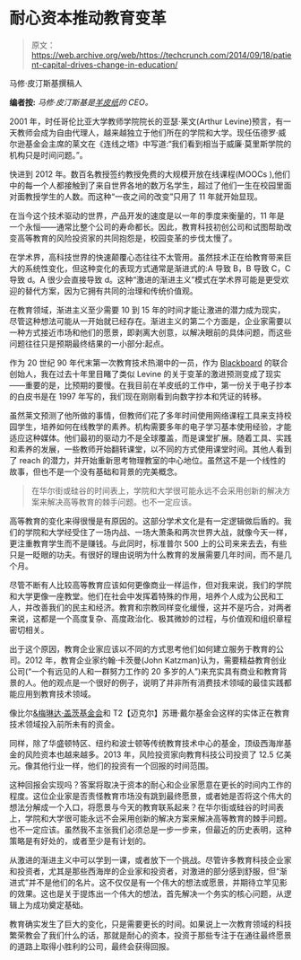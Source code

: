 # 耐心资本推动教育变革

> 原文：<https://web.archive.org/web/https://techcrunch.com/2014/09/18/patient-capital-drives-change-in-education/>

马修·皮汀斯基撰稿人

**编者按:** *马修·皮汀斯基是[羊皮纸](https://web.archive.org/web/20230314213648/http://www.parchment.com/company/)的 CEO。*

2001 年，时任哥伦比亚大学教师学院院长的亚瑟·莱文(Arthur Levine)预言，有一天教师会成为自由代理人，越来越独立于他们所在的学院和大学。现任伍德罗·威尔逊基金会主席的莱文在《连线之塔》中写道:“我们看到相当于威廉·莫里斯学院的机构只是时间问题。”。

快进到 2012 年。数百名教授签约教授免费的大规模开放在线课程(MOOCs ),他们中的每一个人都接触到了来自世界各地的数万名学生，超过了他们一生在校园里面对面教授学生的人数。而这种“一夜之间的改变”只用了 11 年就开始显现。

在当今这个技术驱动的世界，产品开发的速度是以一年的季度来衡量的，11 年是一个永恒——通常比整个公司的寿命都长。因此，教育科技初创公司和试图帮助改变高等教育的风险投资家的共同抱怨是，校园变革的步伐太慢了。

在学术界，高科技世界的快速颠覆心态往往不太管用。虽然技术正在给教育带来巨大的系统性变化，但这种变化的表现方式通常是渐进式的:A 导致 B，B 导致 C，C 导致 d。A 很少会直接导致 d。这种“激进的渐进主义”模式在学术界可能是更受欢迎的替代方案，因为它拥有共同的治理和传统价值观。

在教育领域，渐进主义至少需要 10 到 15 年的时间才能让激进的潜力成为现实，尽管这种想法可能从一开始就已经存在。渐进主义的第二个方面是，企业家需要以一种方式接近市场和他们的愿景，即剥离大创意，以解决眼前的具体问题，而这些问题往往只是预期最终结果的一小部分:起点。

作为 20 世纪 90 年代末第一次教育技术热潮中的一员，作为 [Blackboard](https://web.archive.org/web/20230314213648/http://www.blackboard.com/) 的联合创始人，我在过去十年里目睹了类似 Levine 的关于变革的激进预测变成了现实——重要的是，比预期的要慢。在我目前在羊皮纸的工作中，第一份关于电子抄本的白皮书是在 1997 年写的，我们现在刚刚看到向数字抄本和凭证的转移。

虽然莱文预测了他所做的事情，但教师们花了多年时间使用网络课程工具来支持校园学生，培养如何在线教学的素养。机构需要多年的电子学习基本使用经验，才能适应这种媒体。他们最初的驱动力不是全球覆盖，而是课堂扩展。随着工具、实践和素养的发展，一些教师开始翻转课堂，以不同的方式使用课堂时间。其他人看到了 reach 的潜力，并开始重新思考物理教室的中心地位。虽然这不是一个线性的故事，但也不是一个没有基础和背景的完美概念。

> 在华尔街或硅谷的时间表上，学院和大学很可能永远不会采用创新的解决方案来解决高等教育的棘手问题。也不一定应该。

高等教育的变化来得很慢是有原因的。这部分学术文化是有一定逻辑做后盾的。我们的学院和大学经受住了一场内战、一场大萧条和两次世界大战，就像今天一样，更注重教育学生而不是赚钱。与此同时，标准普尔 500 上的公司来来去去，有些只是一眨眼的功夫。有很好的理由说明为什么教育的发展需要几年时间，而不是几个月。

尽管不断有人比较高等教育应该如何更像商业一样运作，但对我来说，我们的学院和大学更像一座教堂。他们在社会中发挥着特殊的作用，培养个人成为公民和工人，并改善我们的民主和经济。教育和宗教同样变化缓慢，这并不是巧合，对两者来说，这都是一个高度复杂、高度政治化、极其微妙的过程，与价值观和组织章程密切相关。

出于这个原因，教育企业家应该以不同的方式思考他们如何建立服务于教育的公司。2012 年，教育企业家约翰·卡茨曼(John Katzman)认为，需要精益教育创业公司(“一个有远见的人和一群努力工作的 20 多岁的人”)来充实具有商业和教育背景的人。他的观点是一个很好的例子，说明了并非所有消费技术领域的最佳实践都能应用到教育技术领域。

像比尔[&梅琳达·盖茨基金会](https://web.archive.org/web/20230314213648/http://www.gatesfoundation.org/)和 T2【迈克尔】苏珊·戴尔基金会这样的实体正在教育技术领域投入前所未有的资金。

同样，除了华盛顿特区、纽约和波士顿等传统教育技术中心的基金，顶级西海岸基金的风险资本也越来越多。2013 年，风险投资家向教育科技公司投资了 12.5 亿美元。像其他行业一样，他们的投资有一个回报的时间范围。

这种回报会实现吗？答案将取决于资本的耐心和企业家愿意在更长的时间内工作的程度。这位企业家是否责怪教育市场没有跳到最终愿景，或者她是否将这个伟大的想法分解成一个入口，将愿景与今天的教育联系起来？在华尔街或硅谷的时间表上，学院和大学很可能永远不会采用创新的解决方案来解决高等教育的棘手问题。也不一定应该。虽然我不主张我们必须总是一步一步来，但最近的历史表明，这种策略是有好处的，或者至少是有计划的。

从激进的渐进主义中可以学到一课，或者放下一个挑战。尽管许多教育科技企业家和投资者，尤其是那些西海岸的企业家和投资者，对激进的部分感到舒服，但“渐进式”并不是他们的名片。这不仅仅是有一个伟大的想法或愿景，并期待立竿见影的效果。这也是关于提炼出一个伟大的想法，首先解决一个务实的核心问题，从逻辑上为成功奠定基础。

教育确实发生了巨大的变化，只是需要更长的时间。如果说上一次教育领域的科技繁荣教会了我们什么的话，那就是耐心的资本，投资于那些专注于在通往最终愿景的道路上取得小胜利的公司，最终会获得回报。